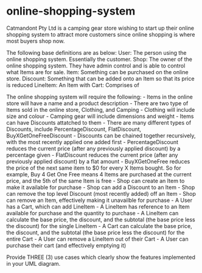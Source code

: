 # online-shopping-system
Catmandont Pty Ltd is a camping gear store wishing to start up their online shopping system to attract more customers since online shopping is where most buyers shop now.

The following base definitions are as below:
User: The person using the online shopping system. Essentially the customer.
Shop: The owner of the online shopping system. They have admin control and is able to control what Items are for sale.
Item: Something can be purchased on the online store.
Discount: Something that can be added onto an Item so that its price is reduced
LineItem: An Item with
Cart: Comprises of

The online shopping system will require the following: - Items in the online store will have a name and a product description - There are two type of Items sold in the online store, Clothing, and Camping - Clothing will include size and colour - Camping gear will include dimensions and weight - Items can have Discounts attatched to them - There are many different types of Discounts, include PercentageDiscount, FlatDiscount, BuyXGetOneFreeDiscount - Discounts can be chained together recursively, with the most recently applied one added first - PercentageDiscount reduces the current price (after any previously applied discount) by a percentage given - FlatDiscount reduces the current price (after any previously applied discount) by a flat amount - BuyXGetOneFree reduces the price of the next same item to $0 for every X Items bought. So for example, Buy 4 Get One Free means 4 Items are purchased at the current price, and the 5th of the same Item is free - Shop can create an Item to make it available for purchase - Shop can add a Discount to an Item - Shop can remove the top level Discount (most recently added) off an Item - Shop can remove an Item, effectively making it unavailble for purchase - A User has a Cart, which can add LineItem - A LineItem has reference to an Item available for purchase and the quantity to purchase - A LineItem can calculate the base price, the discount, and the subtotal (the base price less the discount) for the single LineItem - A Cart can calculate the base price, the discount, and the subtotal (the base price less the discount) for the entire Cart - A User can remove a LineItem out of their Cart - A User can purchase their cart (and effectively emptying it)

Provide THREE (3) use cases which clearly show the features implemented in your UML diagram.
